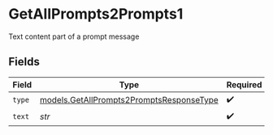 # GetAllPrompts2Prompts1

Text content part of a prompt message


## Fields

| Field                                                                                      | Type                                                                                       | Required                                                                                   | Description                                                                                |
| ------------------------------------------------------------------------------------------ | ------------------------------------------------------------------------------------------ | ------------------------------------------------------------------------------------------ | ------------------------------------------------------------------------------------------ |
| `type`                                                                                     | [models.GetAllPrompts2PromptsResponseType](../models/getallprompts2promptsresponsetype.md) | :heavy_check_mark:                                                                         | N/A                                                                                        |
| `text`                                                                                     | *str*                                                                                      | :heavy_check_mark:                                                                         | N/A                                                                                        |